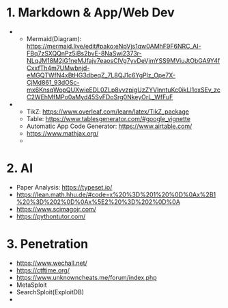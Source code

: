 # 1. Markdown & App/Web Dev
- - Mermaid(Diagram): https://mermaid.live/edit#pako:eNpVjs1qw0AMhF9F6NRC_AI-FBq7zSXQQnPz5iBs2bvE-8NaSwi2373r-NLqJM18M2jG1neMJfajv7eaosClVg7yvDeVjmYSS9MViuJtObGA9Y4fCxxfTh4m7UMwbnjd-eMGQTWfN4xBtHG3dbeqZ_7L8QJ1c6YgPlz_Ope7X-CjMd861_93dOSc-mx6KnsqWopQUXwieEDL0ZLp8vvzpigUzZYVlnntuKc0ikLl1oxSEv_zcC2WEhMfMPo0aMyd45SvFDoSrg0NkeyOrL_WfFuF
- - TikZ: https://www.overleaf.com/learn/latex/TikZ_package
  - Table: https://www.tablesgenerator.com/#google_vignette
  - Automatic App Code Generator: https://www.airtable.com/
  - https://www.mathjax.org/
  - 

# 2. AI
- Paper Analysis: https://typeset.io/
- https://lean.math.hhu.de/#code=x%20%3D%201%20%0D%0Ax%2B1%20%3D%202%0D%0Ax%5E2%20%3D%202%0D%0A
- https://www.scimagojr.com/
- https://pythontutor.com/
  
# 3. Penetration
- https://www.wechall.net/
- https://ctftime.org/
- https://www.unknowncheats.me/forum/index.php
- MetaSploit
- SearchSploit(ExploitDB)
- 
